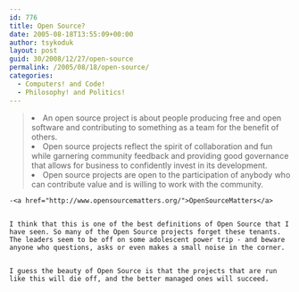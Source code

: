 ```yaml
---
id: 776
title: Open Source?
date: 2005-08-18T13:55:09+00:00
author: tsykoduk
layout: post
guid: 30/2008/12/27/open-source
permalink: /2005/08/18/open-source/
categories:
  - Computers! and Code!
  - Philosophy! and Politics!
---
```

<blockquote><li>An open source project is about people producing free and open software and contributing to something as a team for the benefit of others.</li>
	<li> Open source projects reflect the spirit of collaboration and fun while garnering community feedback and providing good governance that allows for business to confidently invest in its development.</li>
	<li>Open source projects are open to the participation of anybody who can contribute value and is willing to work with the community.</li>
	</blockquote>

	-<a href="http://www.opensourcematters.org/">OpenSourceMatters</a>


	I think that this is one of the best definitions of Open Source that I have seen. So many of the Open Source projects forget these tenants. The leaders seem to be off on some adolescent power trip - and beware anyone who questions, asks or even makes a small noise in the corner.


	I guess the beauty of Open Source is that the projects that are run like this will die off, and the better managed ones will succeed.